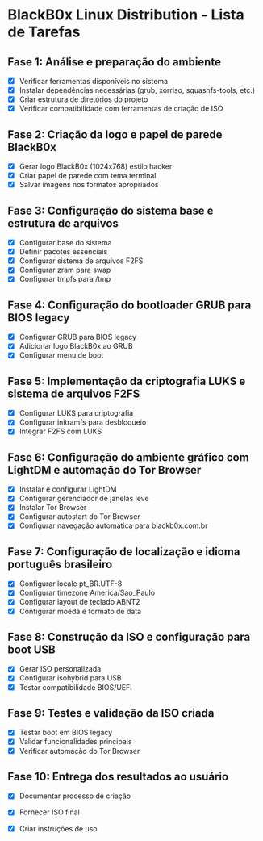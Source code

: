 # BlackB0x Linux Distribution - Lista de Tarefas

## Fase 1: Análise e preparação do ambiente
- [x] Verificar ferramentas disponíveis no sistema
- [x] Instalar dependências necessárias (grub, xorriso, squashfs-tools, etc.)
- [x] Criar estrutura de diretórios do projeto
- [x] Verificar compatibilidade com ferramentas de criação de ISO

## Fase 2: Criação da logo e papel de parede BlackB0x
- [x] Gerar logo BlackB0x (1024x768) estilo hacker
- [x] Criar papel de parede com tema terminal
- [x] Salvar imagens nos formatos apropriados

## Fase 3: Configuração do sistema base e estrutura de arquivos
- [x] Configurar base do sistema
- [x] Definir pacotes essenciais
- [x] Configurar sistema de arquivos F2FS
- [x] Configurar zram para swap
- [x] Configurar tmpfs para /tmp

## Fase 4: Configuração do bootloader GRUB para BIOS legacy
- [x] Configurar GRUB para BIOS legacy
- [x] Adicionar logo BlackB0x ao GRUB
- [x] Configurar menu de boot

## Fase 5: Implementação da criptografia LUKS e sistema de arquivos F2FS
- [x] Configurar LUKS para criptografia
- [x] Configurar initramfs para desbloqueio
- [x] Integrar F2FS com LUKS

## Fase 6: Configuração do ambiente gráfico com LightDM e automação do Tor Browser
- [x] Instalar e configurar LightDM
- [x] Configurar gerenciador de janelas leve
- [x] Instalar Tor Browser
- [x] Configurar autostart do Tor Browser
- [x] Configurar navegação automática para blackb0x.com.br

## Fase 7: Configuração de localização e idioma português brasileiro
- [x] Configurar locale pt_BR.UTF-8
- [x] Configurar timezone America/Sao_Paulo
- [x] Configurar layout de teclado ABNT2
- [x] Configurar moeda e formato de data

## Fase 8: Construção da ISO e configuração para boot USB
- [x] Gerar ISO personalizada
- [x] Configurar isohybrid para USB
- [x] Testar compatibilidade BIOS/UEFI

## Fase 9: Testes e validação da ISO criada
- [x] Testar boot em BIOS legacy
- [x] Validar funcionalidades principais
- [x] Verificar automação do Tor Browser

## Fase 10: Entrega dos resultados ao usuário
- [x] Documentar processo de criação
- [x] Fornecer ISO final
- [x] Criar instruções de uso

